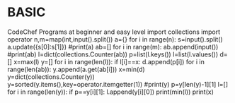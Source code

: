 # BASIC
CodeChef Programs at beginner and easy level
import collections
import operator
n,m=map(int,input().split())
a={}
for i in range(n):
    s=input().split()
    a.update({s[0]:s[1]})
#print(a)
ab=[]
for i in range(m):
    ab.append(input())
#print(ab)
l=dict(collections.Counter(ab))
p=list(l.keys())
l=list(l.values())
d=[]
x=max(l)
y=[]
for i in range(len(l)):
    if l[i]==x:
        d.append(p[i])
for i in range(len(ab)):
    y.append(a.get(ab[i]))
x=min(d)
y=dict(collections.Counter(y))
y=sorted(y.items(),key=operator.itemgetter(1))
#print(y)
p=y[len(y)-1][1]
l=[]
for i in range(len(y)):
    if p==y[i][1]:
        l.append(y[i][0])
print(min(l))
print(x)
